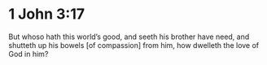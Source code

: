 # 1 John 3:17

But whoso hath this world’s good, and seeth his brother have need, and shutteth up his bowels [of compassion] from him, how dwelleth the love of God in him?